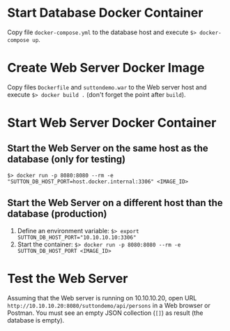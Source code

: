 # Start Database Docker Container

Copy file `docker-compose.yml`  to the database host and execute `$> docker-compose up`.

# Create Web Server Docker Image

Copy files `Dockerfile` and `suttondemo.war` to the Web server host and execute `$> docker build .` (don't forget the point after `build`).

# Start Web Server Docker Container

## Start the Web Server on the same host as the database (only for testing)

`$> docker run -p 8080:8080 --rm -e "SUTTON_DB_HOST_PORT=host.docker.internal:3306" <IMAGE_ID>`

## Start the Web Server on a different host than the database (production)

1. Define an environment variable: `$> export SUTTON_DB_HOST_PORT="10.10.10.10:3306"`
2. Start the container: `$> docker run -p 8080:8080 --rm -e SUTTON_DB_HOST_PORT <IMAGE_ID>`

# Test the Web Server

Assuming that the Web server is running on 10.10.10.20, open URL `http://10.10.10.20:8080/suttondemo/api/persons` in a Web browser or Postman. You must see an empty JSON collection (`[]`) as result (the database is empty).
